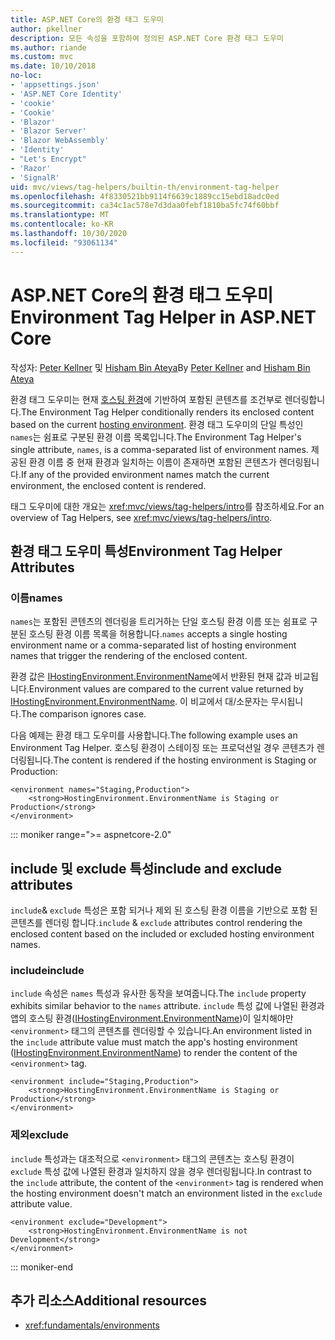 ```yaml
---
title: ASP.NET Core의 환경 태그 도우미
author: pkellner
description: 모든 속성을 포함하여 정의된 ASP.NET Core 환경 태그 도우미
ms.author: riande
ms.custom: mvc
ms.date: 10/10/2018
no-loc:
- 'appsettings.json'
- 'ASP.NET Core Identity'
- 'cookie'
- 'Cookie'
- 'Blazor'
- 'Blazor Server'
- 'Blazor WebAssembly'
- 'Identity'
- "Let's Encrypt"
- 'Razor'
- 'SignalR'
uid: mvc/views/tag-helpers/builtin-th/environment-tag-helper
ms.openlocfilehash: 4f8330521bb9114f6639c1889cc15ebd18adc0ed
ms.sourcegitcommit: ca34c1ac578e7d3daa0febf1810ba5fc74f60bbf
ms.translationtype: MT
ms.contentlocale: ko-KR
ms.lasthandoff: 10/30/2020
ms.locfileid: "93061134"
---
```

# <a name="environment-tag-helper-in-aspnet-core"></a><span data-ttu-id="ff252-103">ASP.NET Core의 환경 태그 도우미</span><span class="sxs-lookup"><span data-stu-id="ff252-103">Environment Tag Helper in ASP.NET Core</span></span>

<span data-ttu-id="ff252-104">작성자: [Peter Kellner](https://peterkellner.net) 및 [Hisham Bin Ateya](https://twitter.com/hishambinateya)</span><span class="sxs-lookup"><span data-stu-id="ff252-104">By [Peter Kellner](https://peterkellner.net) and [Hisham Bin Ateya](https://twitter.com/hishambinateya)</span></span>

<span data-ttu-id="ff252-105">환경 태그 도우미는 현재 [호스팅 환경](xref:fundamentals/environments)에 기반하여 포함된 콘텐츠를 조건부로 렌더링합니다.</span><span class="sxs-lookup"><span data-stu-id="ff252-105">The Environment Tag Helper conditionally renders its enclosed content based on the current [hosting environment](xref:fundamentals/environments).</span></span> <span data-ttu-id="ff252-106">환경 태그 도우미의 단일 특성인 `names`는 쉼표로 구분된 환경 이름 목록입니다.</span><span class="sxs-lookup"><span data-stu-id="ff252-106">The Environment Tag Helper's single attribute, `names`, is a comma-separated list of environment names.</span></span> <span data-ttu-id="ff252-107">제공된 환경 이름 중 현재 환경과 일치하는 이름이 존재하면 포함된 콘텐츠가 렌더링됩니다.</span><span class="sxs-lookup"><span data-stu-id="ff252-107">If any of the provided environment names match the current environment, the enclosed content is rendered.</span></span>

<span data-ttu-id="ff252-108">태그 도우미에 대한 개요는 <xref:mvc/views/tag-helpers/intro>를 참조하세요.</span><span class="sxs-lookup"><span data-stu-id="ff252-108">For an overview of Tag Helpers, see <xref:mvc/views/tag-helpers/intro>.</span></span>

## <a name="environment-tag-helper-attributes"></a><span data-ttu-id="ff252-109">환경 태그 도우미 특성</span><span class="sxs-lookup"><span data-stu-id="ff252-109">Environment Tag Helper Attributes</span></span>

### <a name="names"></a><span data-ttu-id="ff252-110">이름</span><span class="sxs-lookup"><span data-stu-id="ff252-110">names</span></span>

<span data-ttu-id="ff252-111">`names`는 포함된 콘텐츠의 렌더링을 트리거하는 단일 호스팅 환경 이름 또는 쉼표로 구분된 호스팅 환경 이름 목록을 허용합니다.</span><span class="sxs-lookup"><span data-stu-id="ff252-111">`names` accepts a single hosting environment name or a comma-separated list of hosting environment names that trigger the rendering of the enclosed content.</span></span>

<span data-ttu-id="ff252-112">환경 값은 [IHostingEnvironment.EnvironmentName](xref:Microsoft.AspNetCore.Hosting.IHostingEnvironment.EnvironmentName*)에서 반환된 현재 값과 비교됩니다.</span><span class="sxs-lookup"><span data-stu-id="ff252-112">Environment values are compared to the current value returned by [IHostingEnvironment.EnvironmentName](xref:Microsoft.AspNetCore.Hosting.IHostingEnvironment.EnvironmentName*).</span></span> <span data-ttu-id="ff252-113">이 비교에서 대/소문자는 무시됩니다.</span><span class="sxs-lookup"><span data-stu-id="ff252-113">The comparison ignores case.</span></span>

<span data-ttu-id="ff252-114">다음 예제는 환경 태그 도우미를 사용합니다.</span><span class="sxs-lookup"><span data-stu-id="ff252-114">The following example uses an Environment Tag Helper.</span></span> <span data-ttu-id="ff252-115">호스팅 환경이 스테이징 또는 프로덕션일 경우 콘텐츠가 렌더링됩니다.</span><span class="sxs-lookup"><span data-stu-id="ff252-115">The content is rendered if the hosting environment is Staging or Production:</span></span>

```cshtml
<environment names="Staging,Production">
    <strong>HostingEnvironment.EnvironmentName is Staging or Production</strong>
</environment>
```

::: moniker range=">= aspnetcore-2.0"

## <a name="include-and-exclude-attributes"></a><span data-ttu-id="ff252-116">include 및 exclude 특성</span><span class="sxs-lookup"><span data-stu-id="ff252-116">include and exclude attributes</span></span>

<span data-ttu-id="ff252-117">`include`& `exclude` 특성은 포함 되거나 제외 된 호스팅 환경 이름을 기반으로 포함 된 콘텐츠를 렌더링 합니다.</span><span class="sxs-lookup"><span data-stu-id="ff252-117">`include` & `exclude` attributes control rendering the enclosed content based on the included or excluded hosting environment names.</span></span>

### <a name="include"></a><span data-ttu-id="ff252-118">include</span><span class="sxs-lookup"><span data-stu-id="ff252-118">include</span></span>

<span data-ttu-id="ff252-119">`include` 속성은 `names` 특성과 유사한 동작을 보여줍니다.</span><span class="sxs-lookup"><span data-stu-id="ff252-119">The `include` property exhibits similar behavior to the `names` attribute.</span></span> <span data-ttu-id="ff252-120">`include` 특성 값에 나열된 환경과 앱의 호스팅 환경([IHostingEnvironment.EnvironmentName](xref:Microsoft.AspNetCore.Hosting.IHostingEnvironment.EnvironmentName*))이 일치해야만 `<environment>` 태그의 콘텐츠를 렌더링할 수 있습니다.</span><span class="sxs-lookup"><span data-stu-id="ff252-120">An environment listed in the `include` attribute value must match the app's hosting environment ([IHostingEnvironment.EnvironmentName](xref:Microsoft.AspNetCore.Hosting.IHostingEnvironment.EnvironmentName*)) to render the content of the `<environment>` tag.</span></span>

```cshtml
<environment include="Staging,Production">
    <strong>HostingEnvironment.EnvironmentName is Staging or Production</strong>
</environment>
```

### <a name="exclude"></a><span data-ttu-id="ff252-121">제외</span><span class="sxs-lookup"><span data-stu-id="ff252-121">exclude</span></span>

<span data-ttu-id="ff252-122">`include` 특성과는 대조적으로 `<environment>` 태그의 콘텐츠는 호스팅 환경이 `exclude` 특성 값에 나열된 환경과 일치하지 않을 경우 렌더링됩니다.</span><span class="sxs-lookup"><span data-stu-id="ff252-122">In contrast to the `include` attribute, the content of the `<environment>` tag is rendered when the hosting environment doesn't match an environment listed in the `exclude` attribute value.</span></span>

```cshtml
<environment exclude="Development">
    <strong>HostingEnvironment.EnvironmentName is not Development</strong>
</environment>
```

::: moniker-end

## <a name="additional-resources"></a><span data-ttu-id="ff252-123">추가 리소스</span><span class="sxs-lookup"><span data-stu-id="ff252-123">Additional resources</span></span>

* <xref:fundamentals/environments>

